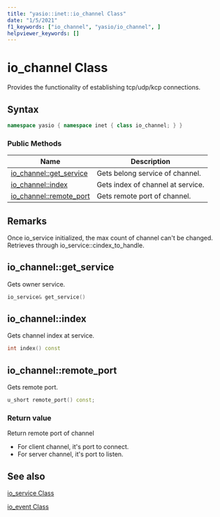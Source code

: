 ```yaml
---
title: "yasio::inet::io_channel Class"
date: "1/5/2021"
f1_keywords: ["io_channel", "yasio/io_channel", ]
helpviewer_keywords: []
---
```


# io_channel Class

Provides the functionality of establishing tcp/udp/kcp connections.


## Syntax

```cpp
namespace yasio { namespace inet { class io_channel; } }
```

### Public Methods

|Name|Description|
|----------|-----------------|
|[io_channel::get_service](#get_service)|Gets belong service of channel.|
|[io_channel::index](#index)|Gets index of channel at service.|
|[io_channel::remote_port](#remote_port)|Gets remote port of channel.|

## Remarks

Once io_service initialized, the max count of channel can't be changed. <br/>
Retrieves through io_service::cindex_to_handle.


## <a name="get_service"></a> io_channel::get_service

Gets owner service.

```cpp
io_service& get_service()
```

## <a name="index"></a> io_channel::index

Gets channel index at service.

```cpp
int index() const
```

## <a name="remote_port"></a> io_channel::remote_port

Gets remote port.

```cpp
u_short remote_port() const;
```

### Return value

Return remote port of channel

- For client channel, it's port to connect.  
- For server channel, it's port to listen.

## See also

[io_service Class](./io_service-class.md)

[io_event Class](./io_event-class.md)
